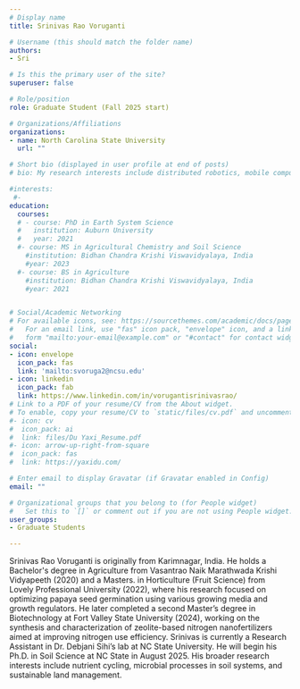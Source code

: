 ```yaml
---
# Display name
title: Srinivas Rao Voruganti

# Username (this should match the folder name)
authors:
- Sri

# Is this the primary user of the site?
superuser: false

# Role/position
role: Graduate Student (Fall 2025 start)

# Organizations/Affiliations
organizations:
- name: North Carolina State University
  url: ""

# Short bio (displayed in user profile at end of posts)
# bio: My research interests include distributed robotics, mobile computing and programmable matter.

#interests:
 #- 
education:
  courses:
  # - course: PhD in Earth System Science
  #   institution: Auburn University
  #   year: 2021
  #- course: MS in Agricultural Chemistry and Soil Science
    #institution: Bidhan Chandra Krishi Viswavidyalaya, India
    #year: 2023
  #- course: BS in Agriculture
    #institution: Bidhan Chandra Krishi Viswavidyalaya, India
    #year: 2021


# Social/Academic Networking
# For available icons, see: https://sourcethemes.com/academic/docs/page-builder/#icons
#   For an email link, use "fas" icon pack, "envelope" icon, and a link in the
#   form "mailto:your-email@example.com" or "#contact" for contact widget.
social:
- icon: envelope
  icon_pack: fas
  link: 'mailto:svoruga2@ncsu.edu'
- icon: linkedin
  icon_pack: fab
  link: https://www.linkedin.com/in/vorugantisrinivasrao/
# Link to a PDF of your resume/CV from the About widget.
# To enable, copy your resume/CV to `static/files/cv.pdf` and uncomment the lines below.
#- icon: cv
#  icon_pack: ai
#  link: files/Du Yaxi_Resume.pdf
#- icon: arrow-up-right-from-square
#  icon_pack: fas
#  link: https://yaxidu.com/

# Enter email to display Gravatar (if Gravatar enabled in Config)
email: ""

# Organizational groups that you belong to (for People widget)
#   Set this to `[]` or comment out if you are not using People widget.
user_groups:
- Graduate Students

---
```


Srinivas Rao Voruganti is originally from Karimnagar, India. He holds a Bachelor's degree in Agriculture from Vasantrao Naik Marathwada Krishi Vidyapeeth (2020) and a Masters. in Horticulture (Fruit Science) from Lovely Professional University (2022), where his research focused on optimizing papaya seed germination using various growing media and growth regulators. He later completed a second Master’s degree in Biotechnology at Fort Valley State University (2024), working on the synthesis and characterization of zeolite-based nitrogen
nanofertilizers aimed at improving nitrogen use efficiency. Srinivas is currently a Research Assistant in Dr. Debjani Sihi’s lab at NC State University. He will begin his Ph.D. in Soil Science at NC State in August 2025. His broader research interests include nutrient cycling, microbial processes in soil systems, and sustainable land management.
